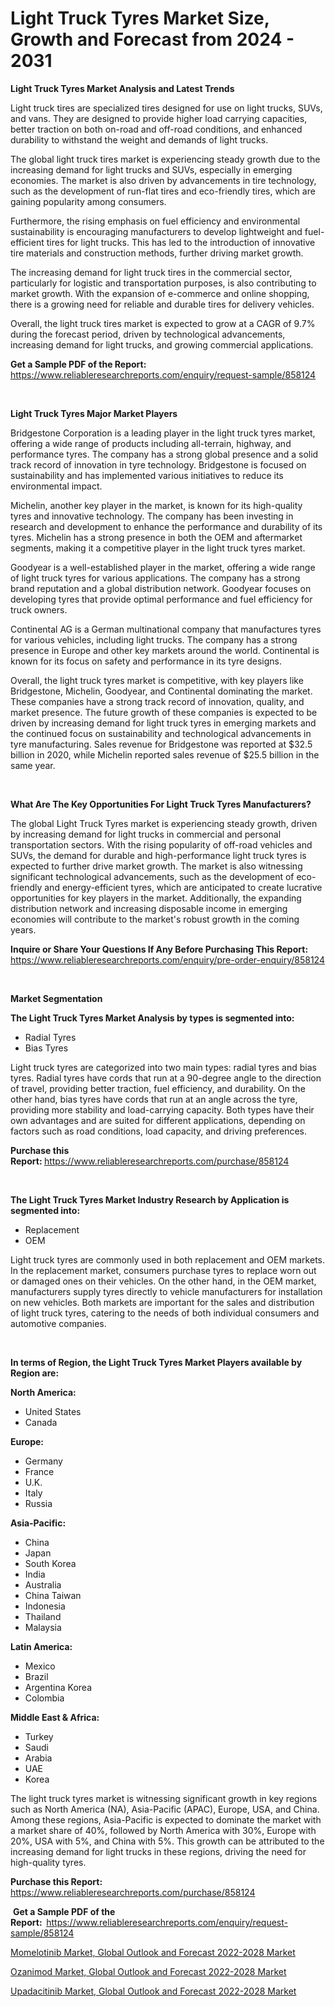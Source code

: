 <p><h1>Light Truck Tyres Market Size, Growth and Forecast from 2024 - 2031</h1></p><p><strong>Light Truck Tyres Market Analysis and Latest Trends</strong></p>
<p><p>Light truck tires are specialized tires designed for use on light trucks, SUVs, and vans. They are designed to provide higher load carrying capacities, better traction on both on-road and off-road conditions, and enhanced durability to withstand the weight and demands of light trucks.</p><p>The global light truck tires market is experiencing steady growth due to the increasing demand for light trucks and SUVs, especially in emerging economies. The market is also driven by advancements in tire technology, such as the development of run-flat tires and eco-friendly tires, which are gaining popularity among consumers.</p><p>Furthermore, the rising emphasis on fuel efficiency and environmental sustainability is encouraging manufacturers to develop lightweight and fuel-efficient tires for light trucks. This has led to the introduction of innovative tire materials and construction methods, further driving market growth.</p><p>The increasing demand for light truck tires in the commercial sector, particularly for logistic and transportation purposes, is also contributing to market growth. With the expansion of e-commerce and online shopping, there is a growing need for reliable and durable tires for delivery vehicles.</p><p>Overall, the light truck tires market is expected to grow at a CAGR of 9.7% during the forecast period, driven by technological advancements, increasing demand for light trucks, and growing commercial applications.</p></p>
<p><strong>Get a Sample PDF of the Report:&nbsp;</strong> <a href="https://www.reliableresearchreports.com/enquiry/request-sample/858124">https://www.reliableresearchreports.com/enquiry/request-sample/858124</a></p>
<p>&nbsp;</p>
<p><strong>Light Truck Tyres Major Market Players</strong></p>
<p><p>Bridgestone Corporation is a leading player in the light truck tyres market, offering a wide range of products including all-terrain, highway, and performance tyres. The company has a strong global presence and a solid track record of innovation in tyre technology. Bridgestone is focused on sustainability and has implemented various initiatives to reduce its environmental impact.</p><p>Michelin, another key player in the market, is known for its high-quality tyres and innovative technology. The company has been investing in research and development to enhance the performance and durability of its tyres. Michelin has a strong presence in both the OEM and aftermarket segments, making it a competitive player in the light truck tyres market.</p><p>Goodyear is a well-established player in the market, offering a wide range of light truck tyres for various applications. The company has a strong brand reputation and a global distribution network. Goodyear focuses on developing tyres that provide optimal performance and fuel efficiency for truck owners.</p><p>Continental AG is a German multinational company that manufactures tyres for various vehicles, including light trucks. The company has a strong presence in Europe and other key markets around the world. Continental is known for its focus on safety and performance in its tyre designs.</p><p>Overall, the light truck tyres market is competitive, with key players like Bridgestone, Michelin, Goodyear, and Continental dominating the market. These companies have a strong track record of innovation, quality, and market presence. The future growth of these companies is expected to be driven by increasing demand for light truck tyres in emerging markets and the continued focus on sustainability and technological advancements in tyre manufacturing. Sales revenue for Bridgestone was reported at $32.5 billion in 2020, while Michelin reported sales revenue of $25.5 billion in the same year.</p></p>
<p>&nbsp;</p>
<p><strong>What Are The Key Opportunities For Light Truck Tyres Manufacturers?</strong></p>
<p><p>The global Light Truck Tyres market is experiencing steady growth, driven by increasing demand for light trucks in commercial and personal transportation sectors. With the rising popularity of off-road vehicles and SUVs, the demand for durable and high-performance light truck tyres is expected to further drive market growth. The market is also witnessing significant technological advancements, such as the development of eco-friendly and energy-efficient tyres, which are anticipated to create lucrative opportunities for key players in the market. Additionally, the expanding distribution network and increasing disposable income in emerging economies will contribute to the market's robust growth in the coming years.</p></p>
<p><strong>Inquire or Share Your Questions If Any Before Purchasing This Report:</strong> <a href="https://www.reliableresearchreports.com/enquiry/pre-order-enquiry/858124">https://www.reliableresearchreports.com/enquiry/pre-order-enquiry/858124</a></p>
<p>&nbsp;</p>
<p><strong>Market Segmentation</strong></p>
<p><strong>The Light Truck Tyres Market Analysis by types is segmented into:</strong></p>
<p><ul><li>Radial Tyres</li><li>Bias Tyres</li></ul></p>
<p><p>Light truck tyres are categorized into two main types: radial tyres and bias tyres. Radial tyres have cords that run at a 90-degree angle to the direction of travel, providing better traction, fuel efficiency, and durability. On the other hand, bias tyres have cords that run at an angle across the tyre, providing more stability and load-carrying capacity. Both types have their own advantages and are suited for different applications, depending on factors such as road conditions, load capacity, and driving preferences.</p></p>
<p><strong>Purchase this Report:&nbsp;</strong><a href="https://www.reliableresearchreports.com/purchase/858124">https://www.reliableresearchreports.com/purchase/858124</a></p>
<p>&nbsp;</p>
<p><strong>The Light Truck Tyres Market Industry Research by Application is segmented into:</strong></p>
<p><ul><li>Replacement</li><li>OEM</li></ul></p>
<p><p>Light truck tyres are commonly used in both replacement and OEM markets. In the replacement market, consumers purchase tyres to replace worn out or damaged ones on their vehicles. On the other hand, in the OEM market, manufacturers supply tyres directly to vehicle manufacturers for installation on new vehicles. Both markets are important for the sales and distribution of light truck tyres, catering to the needs of both individual consumers and automotive companies.</p></p>
<p>&nbsp;</p>
<p><strong>In terms of Region, the Light Truck Tyres Market Players available by Region are:</strong></p>
<p>
    <p> <strong> North America: </strong>
        <ul>
            <li>United States</li>
            <li>Canada</li>
        </ul>
        </p> 
    <p> <strong> Europe: </strong>
        <ul>
            <li>Germany</li>
            <li>France</li>
            <li>U.K.</li>
            <li>Italy</li>
            <li>Russia</li>
        </ul>
        </p> 
    <p> <strong> Asia-Pacific: </strong>
        <ul>
            <li>China</li>
            <li>Japan</li>
            <li>South Korea</li>
            <li>India</li>
            <li>Australia</li>
            <li>China Taiwan</li>
            <li>Indonesia</li>
            <li>Thailand</li>
            <li>Malaysia</li>
        </ul>
        </p> 
    <p> <strong> Latin America: </strong>
        <ul>
            <li>Mexico</li>
            <li>Brazil</li>
            <li>Argentina Korea</li>
            <li>Colombia</li>
        </ul>
        </p> 
    <p> <strong> Middle East & Africa: </strong>
        <ul>
            <li>Turkey</li>
            <li>Saudi</li>
            <li>Arabia</li>
            <li>UAE</li>
            <li>Korea</li>
        </ul>
    </p>
    </p>
<p><p>The light truck tyres market is witnessing significant growth in key regions such as North America (NA), Asia-Pacific (APAC), Europe, USA, and China. Among these regions, Asia-Pacific is expected to dominate the market with a market share of 40%, followed by North America with 30%, Europe with 20%, USA with 5%, and China with 5%. This growth can be attributed to the increasing demand for light trucks in these regions, driving the need for high-quality tyres.</p></p>
<p><strong>Purchase this Report: </strong><a href="https://www.reliableresearchreports.com/purchase/858124">https://www.reliableresearchreports.com/purchase/858124</a></p>
<p>&nbsp;<strong>Get a Sample PDF of the Report:&nbsp;&nbsp;</strong><a href="https://www.reliableresearchreports.com/enquiry/request-sample/858124">https://www.reliableresearchreports.com/enquiry/request-sample/858124</a></p>
<p><strong></strong></p>
<p><p><a href="https://view.publitas.com/reportprime-1/momelotinib-market-global-outlook-and-forecast-2022-2028-market-size-furnishes-valuable-information-encompassing-market-share-market-trends-and-projections-spanning-from-2023-to-2030/">Momelotinib Market, Global Outlook and Forecast 2022-2028 Market</a></p><p><a href="https://view.publitas.com/reportprime-1/ozanimod-market-global-outlook-and-forecast-2022-2028-market-with-the-goal-of-estimating-the-market-size-and-future-growth-potential-of-various-market-segments-based-on-component-applications-end-user-and-region/">Ozanimod Market, Global Outlook and Forecast 2022-2028 Market</a></p><p><a href="https://view.publitas.com/reportprime-1/upadacitinib-market-global-outlook-and-forecast-2022-2028-market-size-market-share-and-global-market-analysis-report-2023-2030/">Upadacitinib Market, Global Outlook and Forecast 2022-2028 Market</a></p></p>